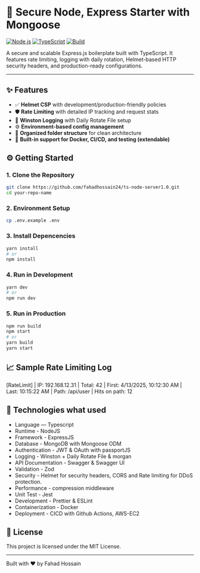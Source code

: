 # 🚀 Secure Node, Express Starter with Mongoose

[![Node.js](https://img.shields.io/badge/node-18.x-brightgreen.svg)](https://nodejs.org)
[![TypeScript](https://img.shields.io/badge/TypeScript-Enabled-blue.svg)](https://www.typescriptlang.org/)
[![Build](https://img.shields.io/github/actions/workflow/status/fahadhossain24/ts-node-server1.0/ci.yml?label=build)](https://github.com/fahadhossain24/ts-node-server1.0/actions)

A secure and scalable Express.js boilerplate built with TypeScript. It features rate limiting, logging with daily rotation, Helmet-based HTTP security headers, and production-ready configurations.

---

## ✨ Features

- ✅ **Helmet CSP** with development/production-friendly policies  
- 🛡️ **Rate Limiting** with detailed IP tracking and request stats  
- 📝 **Winston Logging** with Daily Rotate File setup  
- ⚙️ **Environment-based config management**  
- 📁 **Organized folder structure** for clean architecture  
- 🔧 **Built-in support for Docker, CI/CD, and testing (extendable)**  

## ⚙️ Getting Started

### 1. Clone the Repository

```bash
git clone https://github.com/fahadhossain24/ts-node-server1.0.git
cd your-repo-name

```

### 2. Environment Setup
```bash
cp .env.example .env
```

### 3. Install Depencencies
```bash
yarn install
# or
npm install
```

### 4. Run in Development
```bash
yarn dev
# or
npm run dev
```

### 5. Run in Production
```bash
npm run build
npm start
# or
yarn build
yarn start
```
## 📈 Sample Rate Limiting Log
[RateLimit] | IP: 192.168.12.31 | Total: 42 | First: 4/13/2025, 10:12:30 AM | Last: 10:15:22 AM | Path: /api/user | Hits on path: 12

## 🧰 Technologies what used
- Language — Typescript
- Runtime - NodeJS
- Framework - ExpressJS
- Database - MongoDB with Mongoose ODM
- Authentication - JWT & OAuth with passportJS
- Logging - Winston + Daily Rotate File & morgan
- API Documentation - Swagger & Swagger UI
- Validation - Zod
- Security - Helmet for security headers, CORS and Rate limiting for DDoS protection.
- Performance - compression middleware
- Unit Test - Jest
- Development - Prettier & ESLint
- Containerization - Docker
- Deployment - CICD with Github Actions, AWS-EC2

## 📄 License
This project is licensed under the MIT License.

---

Built with ❤️ by Fahad Hossain

